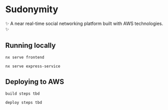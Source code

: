 # Sudonymity

✨ A near real-time social networking platform built with AWS technologies. ✨

## Running locally

```
nx serve frontend
```

```
nx serve express-service
```

## Deploying to AWS

```
build steps tbd
```

```
deploy steps tbd
```
